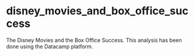 # disney_movies_and_box_office_success
The Disney Movies and the Box Office Success. This analysis has been done using the Datacamp platform.
